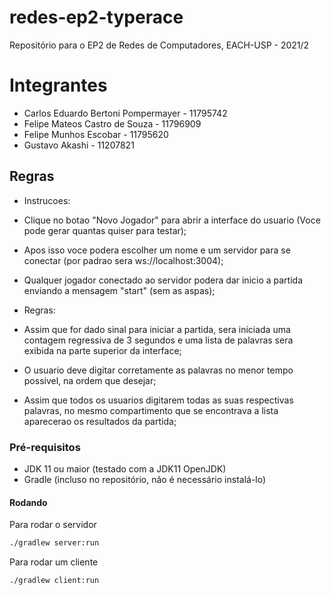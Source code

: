 # redes-ep2-typerace
Repositório para o EP2 de Redes de Computadores, EACH-USP - 2021/2

# Integrantes
* Carlos Eduardo Bertoni Pompermayer - 11795742
* Felipe Mateos Castro de Souza - 11796909
* Felipe Munhos Escobar - 11795620
* Gustavo Akashi - 11207821

## Regras

* Instrucoes:
 - Clique no botao "Novo Jogador" para abrir a
interface do usuario (Voce pode gerar quantas
quiser para testar);

 - Apos isso voce podera escolher um nome e um
servidor para se conectar (por padrao sera
ws://localhost:3004);

 - Qualquer jogador conectado ao servidor podera 
dar inicio a partida enviando a mensagem
 "start" (sem as aspas);

* Regras:
 - Assim que for dado sinal para iniciar a partida, 
sera iniciada uma contagem regressiva de
3 segundos e uma lista de palavras sera exibida na
parte superior da interface;

 - O usuario deve digitar corretamente as palavras
no menor tempo possivel, na ordem que
desejar;

 - Assim que todos os usuarios digitarem todas as
suas respectivas palavras, no mesmo compartimento
que se encontrava a lista aparecerao
os resultados da partida;



### Pré-requisitos
* JDK 11 ou maior (testado com a JDK11 OpenJDK)
* Gradle (incluso no repositório, não é necessário instalá-lo)

#### Rodando
Para rodar o servidor
```sh
./gradlew server:run
```

Para rodar um cliente
```sh
./gradlew client:run
```
